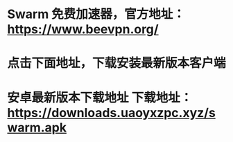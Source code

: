 # Swarm 免费加速器，官方地址：https://www.beevpn.org/
# 点击下面地址，下载安装最新版本客户端 
# 安卓最新版本下载地址 下载地址：https://downloads.uaoyxzpc.xyz/swarm.apk
